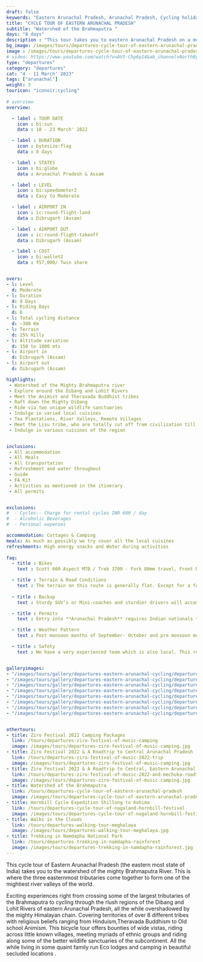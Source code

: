 ```yaml
---
draft: false
keywords: "Eastern Arunachal Pradesh, Arunachal Pradesh, Cycling holiday, the Brahmaputra Valley"
title: "CYCLE TOUR OF EASTERN ARUNACHAL PRADESH"
subtitle: "Watershed of the Brahmaputra "
days: "8 days"
description : "This tour takes you to eastern Arunachal Pradesh on a multiday cycling holiday across the watershed region of the Brahmaputra Valley."
bg_image: /images/tours/departures-cycle-tour-of-eastern-arunachal-pradesh.jpg
image : /images/tours/departures-cycle-tour-of-eastern-arunachal-pradesh.jpg
# video: https://www.youtube.com/watch?v=AV5-Chp6p14&ab_channel=NorthBynortheast
type: "departures"
category: "departures"
cat: "4 - 11 March' 2023"
tags: ["arunachal"]
weight: 3
touricon: "iconoir:cycling"
 
# overview
overview:

  - label : TOUR DATE
    icon : bi:sun
    data : 18 - 23 March' 2022

  - label : DURATION
    icon : bytesize:flag
    data : 8 days

  - label : STATES
    icon : bi:globe
    data : Arunachal Pradesh & Assam

  - label : LEVEL
    icon : bi:speedometer2
    data : Easy to Moderate

  - label : AIRPORT IN
    icon : ic:round-flight-land
    data : Dibrugarh (Assam)

  - label : AIRPORT OUT
    icon : ic:round-flight-takeoff
    data : Dibrugarh (Assam)

  - label : COST
    icon : bi:wallet2
    data : ₹57,000/ Twin share


overs:
- l: Level 
  d: Moderate 
- l: Duration
  d: 8 Days
- l: Riding Days
  d: 6
- l: Total cycling distance
  d: ~380 Km
- l: Terrain
  d: 25% Hilly 
- l: Altitude variation
  d: 150 to 1800 mts
- l: Airport in
  d: Dibrugarh (Assam)
- l: Airport out
  d: Dibrugarh (Assam)

highlights: 
 - Watershed of the Mighty Brahmaputra river
 - Explore around the Dibang and Lohit Rivers
 - Meet the Animist and Theravada Buddhist tribes
 - Raft down the Mighty Dibang
 - Ride via two unique wildlife sanctuaries
 - Indulge in varied local cuisines
 - Tea Plantations, River Valleys, Remote Villages
 - Meet the Lisu tribe, who are totally cut off from civilization till just a couple of years back
 - Indulge in various cuisines of the region


inclusions:
 - All accommodation
 - All Meals
 - All transportation
 - Refreshment and water throughout
 - Guide
 - FA Kit
 - Activities as mentioned in the itinerary
 - All permits


exclusions:
#  - Cycles:- Charge for rental cycles INR 600 / day
#  - Alcoholic Beverages
#  - Personal expenses

accommodation: Cottages & Camping
meals: As much as possibly we try cover all the local cuisines
refreshments: High energy snacks and Water during activities  
 
faq:
  - title : Bikes
    text : Scott 660 Aspect MTB / Trek 3700 - Fork 80mm travel, Front Derailleur Shimano FD-TX50 / 34.9mm, Rear Derailleur Shimano Tourney RD-TX35 21 Speed (Upgraded), Shifters Shimano ST-EF 41 L / 7R EZ-ire plus (Upgraded), Brakeset Tektro SCM-02 mech. Disc 160F/160Rmm Rotor, Front Tyre 6 26×2.1 / 30TPI, Rear Tyre 6 26×2.1 / 30TPI, Weight 13.6 kg / 29.98 lbs

  - title : Terrain & Road Conditions
    text : The terrain on this route is generally flat. Except for a few odd days the roads are generally excellent. This is probably one of the easiest routes to cycle in the Northeastern region, with beautiful views, interesting tribes and excellent road conditions.
   
  - title : Backup
    text : Sturdy SUV’s or Mini-coaches and sturdier drivers will accompany you on every trip. These vehicles are along right from your airport pick up to your drop back to the airport.

  - title : Permits 
    text : Entry into **Arunachal Pradesh** requires Indian nationals to aquire a Inner Line Permit (ILP) whereas foreign nationals require Restricted Area Permits (RAP), both of which have a certain fees applicable.

  - title : Weather Pattern 
    text : Post monsoon months of September- October and pre monsoon months of March-April are very pleasant with blue skies and a fair days. Peak winters are from November to February with the mercury coming down below 15 C in the nights, where as the days are quite pleasant.

  - title : Safety 
    text : We have a very experienced team which is also local. This reflects in the overall safety of our tours. Rest assured your guides know where extra attention is required and when. All our routes are well known to us, we know where the nearest medical facilities are, we know whom to contact if in case of an emergency, we know all the alternate routes in case of road blockages. We have CASEVAC protocols in place to streamline the process in case of emergencies. You can rest easy knowing that in the outdoors in general and this region in particular you are in safe hands with us.


galleryimages:
- "/images/tours/gallery/departures-eastern-arunachal-cycling/departures-eastern-arunachal-cycling1.jpg"
- "/images/tours/gallery/departures-eastern-arunachal-cycling/departures-eastern-arunachal-cycling2.jpg" 
- "/images/tours/gallery/departures-eastern-arunachal-cycling/departures-eastern-arunachal-cycling3.jpg" 
- "/images/tours/gallery/departures-eastern-arunachal-cycling/departures-eastern-arunachal-cycling4.jpg"
- "/images/tours/gallery/departures-eastern-arunachal-cycling/departures-eastern-arunachal-cycling5.jpg"
- "/images/tours/gallery/departures-eastern-arunachal-cycling/departures-eastern-arunachal-cycling6.jpg" 
- "/images/tours/gallery/departures-eastern-arunachal-cycling/departures-eastern-arunachal-cycling7.jpg" 
- "/images/tours/gallery/departures-eastern-arunachal-cycling/departures-eastern-arunachal-cycling8.jpg" 


othertours:
- title: Ziro Festival 2022 Camping Packages
  link: /tours/departures-ziro-festival-of-music-camping
  image: /images/tours/departures-ziro-festival-of-music-camping.jpg
- title: Ziro Festival 2022 & A Roadtrip to Central Arunachal Pradesh
  link: /tours/departures-ziro-festival-of-music-2022-trip
  image: /images/tours/departures-ziro-festival-of-music-camping.jpg
- title: Ziro Festival 2022 & A Roadtrip to Central, Eastern Arunachal Pradesh
  link: /tours/departures-ziro-festival-of-music-2022-and-mechuka-roadtrip
  image: /images/tours/departures-ziro-festival-of-music-camping.jpg
- title: Watershed of the Brahmaputra 
  link: /tours/departures-cycle-tour-of-eastern-arunachal-pradesh
  image: /images/tours/departures-cycle-tour-of-eastern-arunachal-pradesh.jpg
- title: Hornbill Cycle Expedition Shillong to Kohima
  link: /tours/departures-cycle-tour-of-nagaland-hornbill-festival
  image: /images/tours/departures-cycle-tour-of-nagaland-hornbill-festival.jpg
- title: Walks in the Clouds
  link: /tours/departures-walking-tour-meghalaya
  image: /images/tours/departures-walking-tour-meghalaya.jpg
- title: Trekking in Namdapha National Park
  link: /tours/departures-trekking-in-namdapha-rainforest
  image: /images/tours/departures-trekking-in-namdapha-rainforest.jpg       
--- 
```



This cycle tour of Eastern Arunachal Pradesh (the eastern most state of India) takes you to the watershed of the mighty Brahmaputra River. This is where the three easternmost tributaries come together to form one of the mightiest river valleys of the world.

Exciting experiences right from crossing some of the largest tributaries of the Brahmaputra to cycling through the rlush regions of the Dibang and Lohit Rivers of eastern Arunachal Pradesh, all the while overshadowed by the mighty Himalayan chain. Covering territories of over 8 different tribes with religious beliefs ranging from Hinduism,Theravada Buddhism to Old school Animism. This bicycle tour offers bounties of wide vistas, riding across little known villages, meeting myriads of ethnic groups and riding along some of the better wildlife sanctuaries of the subcontinent. All the while living in some quaint family run Eco lodges and camping in beautiful secluded locations .

<!-- ###### TOUR IMAGES

![Cycle-tour-of-eastern-arunachal-pradesh-North-East-India](/images/background/cycling/eastern-arunachal-pradesh-cycle-tour-gallery.jpg) -->

<!-- ###### [**Click link for Video** ](https://www.youtube.com/watch?v=AV5-Chp6p14&ab_channel=NorthBynortheast) -->




